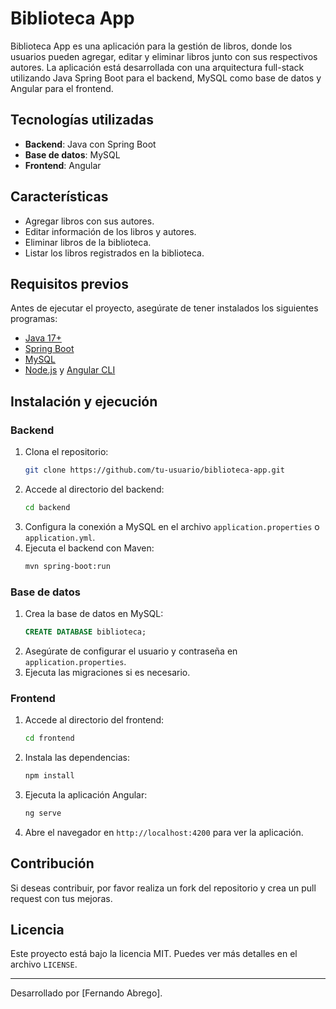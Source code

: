 # Biblioteca App

Biblioteca App es una aplicación para la gestión de libros, donde los usuarios pueden agregar, editar y eliminar libros junto con sus respectivos autores. La aplicación está desarrollada con una arquitectura full-stack utilizando Java Spring Boot para el backend, MySQL como base de datos y Angular para el frontend.

## Tecnologías utilizadas

- **Backend**: Java con Spring Boot
- **Base de datos**: MySQL
- **Frontend**: Angular

## Características

- Agregar libros con sus autores.
- Editar información de los libros y autores.
- Eliminar libros de la biblioteca.
- Listar los libros registrados en la biblioteca.

## Requisitos previos

Antes de ejecutar el proyecto, asegúrate de tener instalados los siguientes programas:

- [Java 17+](https://www.oracle.com/java/technologies/javase-downloads.html)
- [Spring Boot](https://spring.io/projects/spring-boot)
- [MySQL](https://www.mysql.com/)
- [Node.js](https://nodejs.org/) y [Angular CLI](https://angular.io/cli)

## Instalación y ejecución

### Backend
1. Clona el repositorio:
   ```bash
   git clone https://github.com/tu-usuario/biblioteca-app.git
   ```
2. Accede al directorio del backend:
   ```bash
   cd backend
   ```
3. Configura la conexión a MySQL en el archivo `application.properties` o `application.yml`.
4. Ejecuta el backend con Maven:
   ```bash
   mvn spring-boot:run
   ```

### Base de datos
1. Crea la base de datos en MySQL:
   ```sql
   CREATE DATABASE biblioteca;
   ```
2. Asegúrate de configurar el usuario y contraseña en `application.properties`.
3. Ejecuta las migraciones si es necesario.

### Frontend
1. Accede al directorio del frontend:
   ```bash
   cd frontend
   ```
2. Instala las dependencias:
   ```bash
   npm install
   ```
3. Ejecuta la aplicación Angular:
   ```bash
   ng serve
   ```
4. Abre el navegador en `http://localhost:4200` para ver la aplicación.

## Contribución
Si deseas contribuir, por favor realiza un fork del repositorio y crea un pull request con tus mejoras.

## Licencia
Este proyecto está bajo la licencia MIT. Puedes ver más detalles en el archivo `LICENSE`.

---
Desarrollado por [Fernando Abrego].

